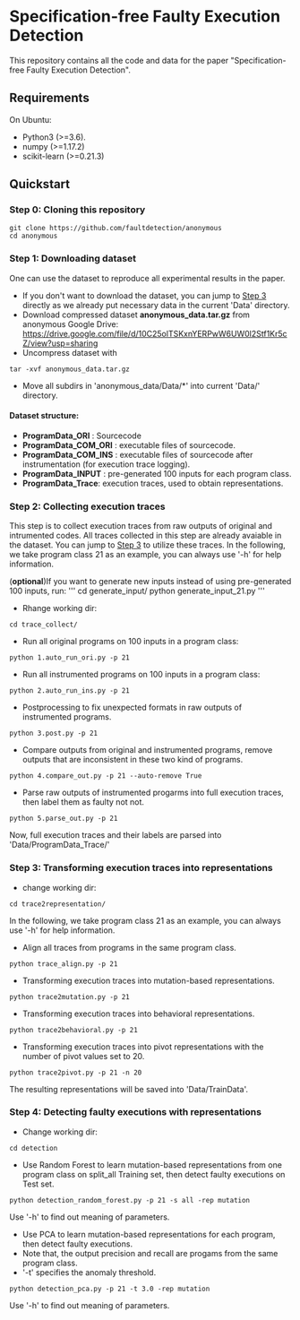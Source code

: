 # Specification-free Faulty Execution Detection

This repository contains all the code and data for the paper "Specification-free Faulty Execution Detection".

## Requirements
On Ubuntu:
* Python3 (>=3.6).
* numpy (>=1.17.2)
* scikit-learn (>=0.21.3)

## Quickstart
### Step 0: Cloning this repository
```
git clone https://github.com/faultdetection/anonymous
cd anonymous
```

### Step 1: Downloading dataset
One can use the dataset to reproduce all experimental results in the paper.
* If you don't want to download the dataset, you can jump to [Step 3](#Step-3:-Transforming-execution-traces-into-representations) directly as we already put necessary data in the current 'Data' directory.
* Download compressed dataset <b>anonymous_data.tar.gz</b> from anonymous Google Drive: https://drive.google.com/file/d/10C25olTSKxnYERPwW6UW0l2Stf1Kr5cZ/view?usp=sharing
* Uncompress dataset with
```
tar -xvf anonymous_data.tar.gz
```
* Move all subdirs in 'anonymous_data/Data/*' into current 'Data/' directory.

#### Dataset structure:

* <b>ProgramData_ORI</b> : Sourcecode
* <b>ProgramData_COM_ORI</b> : executable files of sourcecode.
* <b>ProgramData_COM_INS</b> : executable files of sourcecode after instrumentation (for execution trace logging).
* <b>ProgramData_INPUT</b> : pre-generated 100 inputs for each program class.
* <b>ProgramData_Trace</b>: execution traces, used to obtain representations.

### Step 2: Collecting execution traces
This step is to collect execution traces from raw outputs of original and intrumented codes.
All traces collected in this step are already avaiable in the dataset.
You can jump to [Step 3](#Step-3:-Transforming-execution-traces-into-representations) to utilize these traces.
In the following, we take program class 21 as an example, you can always use '-h' for help information.

(<b>optional</b>)If you want to generate new inputs instead of using pre-generated 100 inputs, run:
'''
cd generate_input/
python generate_input_21.py
'''

* Rhange working dir:
```
cd trace_collect/
```

* Run all original programs on 100 inputs in a program class:
```
python 1.auto_run_ori.py -p 21
```
* Run all instrumented programs on 100 inputs in a program class:
```
python 2.auto_run_ins.py -p 21
```
* Postprocessing to fix unexpected formats in raw outputs of instrumented programs.
```
python 3.post.py -p 21
```
* Compare outputs from original and instrumented programs, remove outputs that are inconsistent in these two kind of programs.
```
python 4.compare_out.py -p 21 --auto-remove True
```
* Parse raw outputs of instrumented progarms into full execution traces, then label them as faulty not not.
```
python 5.parse_out.py -p 21
```
Now, full execution traces and their labels are parsed into 'Data/ProgramData_Trace/'

### Step 3: Transforming execution traces into representations
* change working dir:
```
cd trace2representation/
```
In the following, we take program class 21 as an example, 
you can always use '-h' for help information.
* Align all traces from programs in the same program class.
```
python trace_align.py -p 21
```
* Transforming execution traces into mutation-based representations.
```
python trace2mutation.py -p 21
```
* Transforming execution traces into behavioral representations.
```
python trace2behavioral.py -p 21
```
* Transforming execution traces into pivot representations with the number of pivot values set to 20.
```
python trace2pivot.py -p 21 -n 20
```

The resulting representations will be saved into 'Data/TrainData'.

### Step 4: Detecting faulty executions with representations
* Change working dir:
```
cd detection
```
* Use Random Forest to learn mutation-based representations from one program class on split_all Training set, then detect faulty executions on Test set.
```
python detection_random_forest.py -p 21 -s all -rep mutation
```
Use '-h' to find out meaning of parameters.
* Use PCA to learn mutation-based representations for each program, then detect faulty executions. 
* Note that, the output precision and recall are progams from the same program class.
* '-t' specifies the anomaly threshold.
```
python detection_pca.py -p 21 -t 3.0 -rep mutation
```
Use '-h' to find out meaning of parameters.
